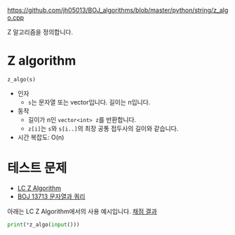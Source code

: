 https://github.com/jh05013/BOJ_algorithms/blob/master/python/string/z_algo.cpp

Z 알고리즘을 정의합니다.

# Z algorithm
`z_algo(s)`
- 인자
  - `s`는 문자열 또는 vector입니다. 길이는 n입니다.
- 동작
  - 길이가 n인 `vector<int> z`를 반환합니다.
  - `z[i]`는 `s`와 `s[i..]`의 최장 공통 접두사의 길이와 같습니다.
- 시간 복잡도: O(n)

# 테스트 문제
- [LC Z Algorithm](https://judge.yosupo.jp/problem/zalgorithm)
- [BOJ 13713 문자열과 쿼리](https://www.acmicpc.net/problem/13713)

아래는 LC Z Algorithm에서의 사용 예시입니다. [채점 결과](https://judge.yosupo.jp/submission/85459)

```python
print(*z_algo(input()))
```